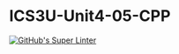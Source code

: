 # ICS3U-Unit4-05-CPP

[![GitHub's Super Linter](https://github.com/Peter-Gemmell/ICS3U-Unit4-05-CPP/workflows/GitHub's%20Super%20Linter/badge.svg)](https://github.com/Peter-Gemmell/ICS3U-Unit4-05-CPP/actions)
